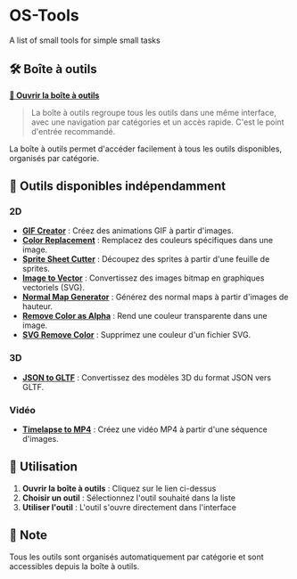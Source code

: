 # OS-Tools
A list of small tools for simple small tasks

## 🛠️ Boîte à outils

**[🎯 Ouvrir la boîte à outils](https://oliviersud.github.io/OS-Tools/boite-a-outils.html)**

> La boîte à outils regroupe tous les outils dans une même interface, avec une navigation par catégories et un accès rapide. C'est le point d'entrée recommandé.

La boîte à outils permet d'accéder facilement à tous les outils disponibles, organisés par catégorie.

## 📁 Outils disponibles indépendamment

### 2D
-   **[GIF Creator](https://oliviersud.github.io/OS-Tools/Outils/2D-GIF-creator.html)** : Créez des animations GIF à partir d'images.
-   **[Color Replacement](https://oliviersud.github.io/OS-Tools/Outils/2D-color-replacement.html)** : Remplacez des couleurs spécifiques dans une image.
-   **[Sprite Sheet Cutter](https://oliviersud.github.io/OS-Tools/Outils/2D-Sprite-sheet-cutter.html)** : Découpez des sprites à partir d'une feuille de sprites.
-   **[Image to Vector](https://oliviersud.github.io/OS-Tools/Outils/2D-Image-to-vector.html)** : Convertissez des images bitmap en graphiques vectoriels (SVG).
-   **[Normal Map Generator](https://oliviersud.github.io/OS-Tools/Outils/2D-Normal-map-generator.html)** : Générez des normal maps à partir d'images de hauteur.
-   **[Remove Color as Alpha](https://oliviersud.github.io/OS-Tools/Outils/2D-Remove-color-as-alpha.html)** : Rend une couleur transparente dans une image.
-   **[SVG Remove Color](./Outils/2D-svg-remove-color.html)** : Supprimez une couleur d'un fichier SVG.

### 3D
-   **[JSON to GLTF](https://oliviersud.github.io/OS-Tools/Outils/3D-Json-to-OBJ-STL.html)** : Convertissez des modèles 3D du format JSON vers GLTF.

### Vidéo
-   **[Timelapse to MP4](https://oliviersud.github.io/OS-Tools/Outils/Video-Timelaps-to-MP4.html)** : Créez une vidéo MP4 à partir d'une séquence d'images.

## 🚀 Utilisation

1. **Ouvrir la boîte à outils** : Cliquez sur le lien ci-dessus
2. **Choisir un outil** : Sélectionnez l'outil souhaité dans la liste
3. **Utiliser l'outil** : L'outil s'ouvre directement dans l'interface

## 📝 Note

Tous les outils sont organisés automatiquement par catégorie et sont accessibles depuis la boîte à outils.
